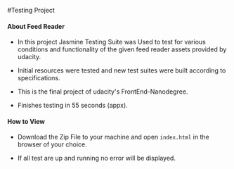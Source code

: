 #Testing Project

#### About Feed Reader

* In this project Jasmine Testing Suite was Used to test for various conditions and functionality of
  the given feed reader assets provided by udacity.

* Initial resources were tested and new test suites were built according to specifications.

* This is the final project of udacity's FrontEnd-Nanodegree.

* Finishes testing in 55 seconds (appx).

#### How to View

* Download the Zip File to your machine and open `index.html` in the browser of your choice.

* If all test are up and running no error will be displayed.
